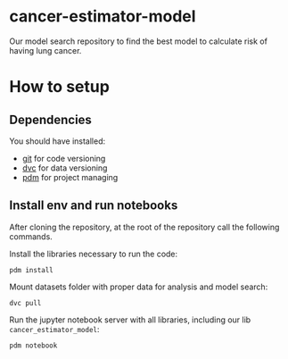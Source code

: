 # cancer-estimator-model

Our model search repository to find the best model to calculate risk
of having lung cancer.

# How to setup

## Dependencies

You should have installed:

- [git] for code versioning
- [dvc] for data versioning
- [pdm] for project managing


[git]: https://git-scm.com/book/en/v2/Getting-Started-Installing-Git
[dvc]: https://dvc.org/doc/install
[pdm]: https://pdm-project.org/en/latest/#installation

## Install env and run notebooks

After cloning the repository, at the root of the repository call the
following commands.


Install the libraries necessary to run the code:

``` shell
pdm install
```

Mount datasets folder with proper data for analysis and model search:

``` shell
dvc pull
```

Run the jupyter notebook server with all libraries, including our lib `cancer_estimator_model`:


``` shell
pdm notebook
```
